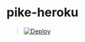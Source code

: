# pike-heroku
> [![Deploy](https://www.herokucdn.com/deploy/button.png)](https://dashboard.heroku.com/new?template=https://github.com/oneg1/pike-heroku)
